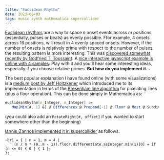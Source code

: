 ```yaml
---
title: "Euclidean Rhythm"
date: 2023-06-03
tags: music synth mathematica supercollider
---
```


[Euclidean rhythms](https://en.wikipedia.org/wiki/Euclidean_rhythm) are a way to space *n* onset events across *m* positions (essentially, pulses or beats) as evenly possible. Ffor example, 4 onsets across 16 positions, will result in 4 evenly spaced onsets. However, if  the number of onsets is relatively prime with respect to the number of pulses, the resulting pattern is more interesting. This was [discovered somewhat recently by Godfried T. Toussaint](http://cgm.cs.mcgill.ca/~godfried/publications/banff.pdf).  A [nice interactive javascript example is online with 4 samples](https://reprimande.github.io/euclideansequencer/).  Play with it and you'll hear some interesting ideas, especially if you choose relative primes. **But how do you implement it...**
 
 The best popular explanation I have found online (with some visualizations) is a [medium post by Jeff Holtzkener](https://medium.com/code-music-noise/euclidean-rhythms-391d879494df) which introduced me to its implementation in terms of the [Bresenham line algorithm](https://en.wikipedia.org/wiki/Bresenham%27s_line_algorithm) for pixelating lines (plus a floor operation). This can be done simply in Mathematica as:

 ```mathematica
 euclideanRhythm[n_Integer, m_Integer] := 
    Map[Min[#, 1] &] @ Differences @ Prepend[-1] @ Floor @ Most @ Subdivide[n, m]
  ```

(you could also add an `RotateRight[#, offset]` if you wanted to start somewhere other than the beginning)

[Iannis_Zannos implemented it in supercollider](https://scsynth.org/t/bresenham-implementation-of-the-euclidean-rhythm-algorithm-in-supercollider/3127) as follows:

```
~br1 = { | n = 1, m = 4 |
	(n / m * (0..m - 1)).floor.differentiate.asInteger.min(1)[0] = if (n <= 0) { 0 } { 1 };
};
```

